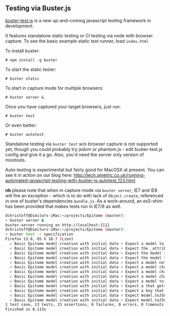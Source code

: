 Testing via Buster.js
---------------------

[buster-test.js](http://busterjs.org) is a new up-and-coming javascript testing framework in development.

It features standalone static testing or CI testing via node with browser capture.
To see the basic example static test runner, load  `index.html`

To install buster:

    # npm install -g buster

To start the static tester:

    # buster static

To start in capture mode for multiple browsers:

    # buster server &

Once you have captured your target browsers, just run:

    # buster test

Or even better:

    # buster autotest

Standalone testing via `buster test` w/o browser capture is not supported yet, though you could probably try jsdom or phantom.js - edit buster-test.js config and give it a go. Also, you'd need the server only version of mootools.

Auto-testing is experimental but fairly good for MacOSX at present. You can see it in action on our blog here: http://tech.qmetric.co.uk/running-automated-javascript-testing-with-buster-js-autotest_123.html

**nb** please note that when in capture mode via `buster server`, IE7 and IE8 will fire an exception - which is to do with lack of `Object.create`, referenced in one of buster's dependencies `bundle.js`. As a work-around, an es5-shim has been provided that makes tests run in IE7/8 as well.

```sh
dchristoff@Dimitars-iMac:~/projects/Epitome (master):
> buster server &
buster-server running on http://localhost:1111
dchristoff@Dimitars-iMac:~/projects/Epitome (master):
> buster test -r specification
Firefox 13.0, OS X 10.7 (Lion)
  ✓ Basic Epitome model creation with initial data > Expect a model to be created >
  ✓ Basic Epitome model creation with initial data > Expect the _attributes object to contain the sent values >
  ✓ Basic Epitome model creation with initial data > Expect the model to have the default value if not overridden >
  ✓ Basic Epitome model creation with initial data > Expect the model to have the default value overridden by model object >
  ✓ Basic Epitome model creation with initial data > Expect a model not to fire initial change events on set >
  ✓ Basic Epitome model creation with initial data > Expect a model change not to fire if values have not changed >
  ✓ Basic Epitome model creation with initial data > Expect a model change on non-primitive values that serialize to the same not to fire >
  ✓ Basic Epitome model creation with initial data > Expect a model change to fire if values have changed >
  ✓ Basic Epitome model creation with initial data > Expect a model to fire change event for each property passed >
  ✓ Basic Epitome model creation with initial data > Expect a that gets set to null to be removed from model >
  ✓ Basic Epitome model creation with initial data > Expect a key that is not on model to be undefined >
  ✓ Basic Epitome model creation with initial data > Expect model.toJSON to return an object >
  ✓ Basic Epitome model creation with initial data > Expect model.toJSON to return a dereferenced object >
1 test case, 13 tests, 13 assertions, 0 failures, 0 errors, 0 timeouts
Finished in 0.113s
```
